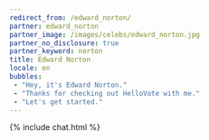 ```yaml
---
redirect_from: /edward_norton/
partner: edward_norton
partner_image: /images/celebs/edward_norton.jpg
partner_no_disclosure: true
partner_keyword: norton
title: Edward Norton
locale: en
bubbles:
 - "Hey, it's Edward Norton."
 - "Thanks for checking out HelloVote with me."
 - "Let's get started."
---
```

{% include chat.html %}
